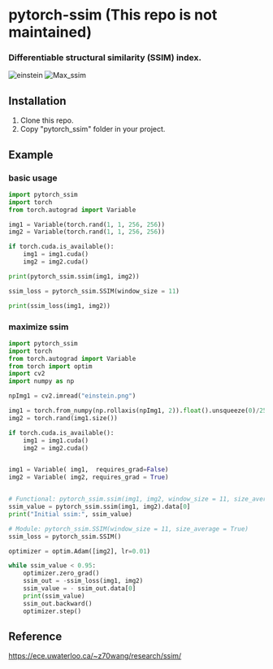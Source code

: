 # pytorch-ssim (This repo is not maintained) 

### Differentiable structural similarity (SSIM) index.
![einstein](https://raw.githubusercontent.com/Po-Hsun-Su/pytorch-ssim/master/einstein.png) ![Max_ssim](https://raw.githubusercontent.com/Po-Hsun-Su/pytorch-ssim/master/max_ssim.gif)

## Installation
1. Clone this repo.
2. Copy "pytorch_ssim" folder in your project.

## Example
### basic usage
```python
import pytorch_ssim
import torch
from torch.autograd import Variable

img1 = Variable(torch.rand(1, 1, 256, 256))
img2 = Variable(torch.rand(1, 1, 256, 256))

if torch.cuda.is_available():
    img1 = img1.cuda()
    img2 = img2.cuda()

print(pytorch_ssim.ssim(img1, img2))

ssim_loss = pytorch_ssim.SSIM(window_size = 11)

print(ssim_loss(img1, img2))

```
### maximize ssim
```python
import pytorch_ssim
import torch
from torch.autograd import Variable
from torch import optim
import cv2
import numpy as np

npImg1 = cv2.imread("einstein.png")

img1 = torch.from_numpy(np.rollaxis(npImg1, 2)).float().unsqueeze(0)/255.0
img2 = torch.rand(img1.size())

if torch.cuda.is_available():
    img1 = img1.cuda()
    img2 = img2.cuda()


img1 = Variable( img1,  requires_grad=False)
img2 = Variable( img2, requires_grad = True)


# Functional: pytorch_ssim.ssim(img1, img2, window_size = 11, size_average = True)
ssim_value = pytorch_ssim.ssim(img1, img2).data[0]
print("Initial ssim:", ssim_value)

# Module: pytorch_ssim.SSIM(window_size = 11, size_average = True)
ssim_loss = pytorch_ssim.SSIM()

optimizer = optim.Adam([img2], lr=0.01)

while ssim_value < 0.95:
    optimizer.zero_grad()
    ssim_out = -ssim_loss(img1, img2)
    ssim_value = - ssim_out.data[0]
    print(ssim_value)
    ssim_out.backward()
    optimizer.step()

```

## Reference
https://ece.uwaterloo.ca/~z70wang/research/ssim/
